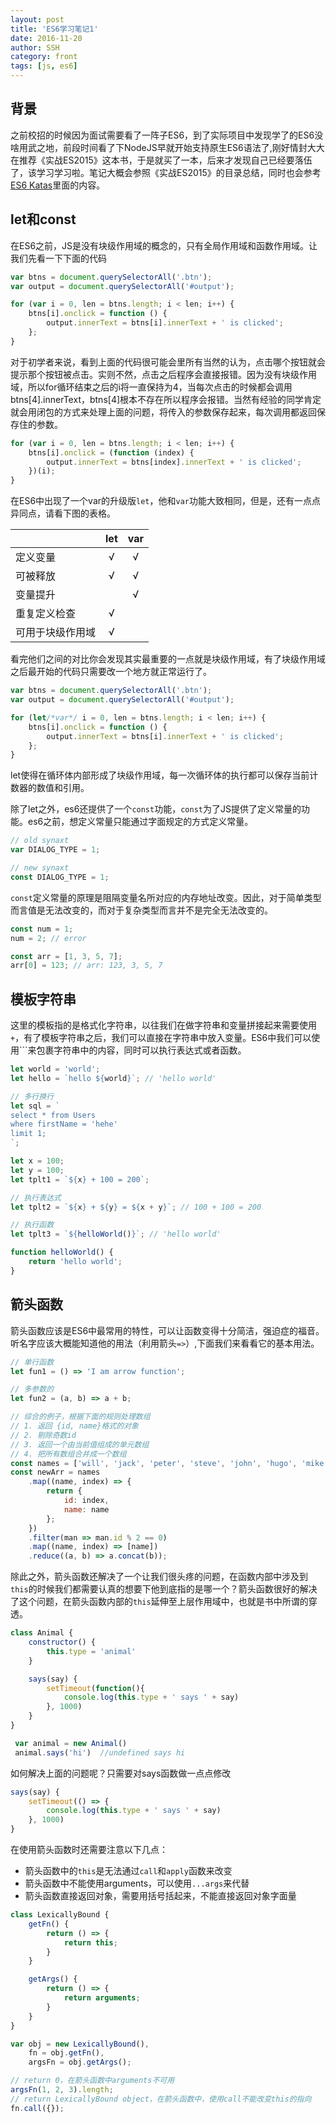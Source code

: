 ```yaml
---
layout: post
title: 'ES6学习笔记1'
date: 2016-11-20
author: SSH
category: front
tags: [js, es6]
---
```


## 背景
之前校招的时候因为面试需要看了一阵子ES6，到了实际项目中发现学了的ES6没啥用武之地，前段时间看了下NodeJS早就开始支持原生ES6语法了,刚好情封大大在推荐《实战ES2015》这本书，于是就买了一本，后来才发现自己已经要落伍了，该学习学习啦。笔记大概会参照《实战ES2015》的目录总结，同时也会参考[ES6 Katas](http://es6katas.org/)里面的内容。

## let和const
在ES6之前，JS是没有块级作用域的概念的，只有全局作用域和函数作用域。让我们先看一下下面的代码

```javascript
var btns = document.querySelectorAll('.btn');
var output = document.querySelectorAll('#output');

for (var i = 0, len = btns.length; i < len; i++) {
	btns[i].onclick = function () {
		output.innerText = btns[i].innerText + ' is clicked';
	};
}
```

对于初学者来说，看到上面的代码很可能会里所有当然的认为，点击哪个按钮就会提示那个按钮被点击。实则不然，点击之后程序会直接报错。因为没有块级作用域，所以for循环结束之后的i将一直保持为4，当每次点击的时候都会调用btns[4].innerText，btns[4]根本不存在所以程序会报错。当然有经验的同学肯定就会用闭包的方式来处理上面的问题，将传入的参数保存起来，每次调用都返回保存住的参数。

```javascript
for (var i = 0, len = btns.length; i < len; i++) {
	btns[i].onclick = (function (index) {
		output.innerText = btns[index].innerText + ' is clicked';
	})(i);
}
```

在ES6中出现了一个var的升级版`let`，他和`var`功能大致相同，但是，还有一点点异同点，请看下图的表格。

|                  |let  | var  |
| ---------------- |:---:| :---:|
| 定义变量         | √   | √    |
| 可被释放         | √   | √    |
| 变量提升         |     | √    |
| 重复定义检查     | √   |      |
| 可用于块级作用域 | √   |      |

看完他们之间的对比你会发现其实最重要的一点就是块级作用域，有了块级作用域之后最开始的代码只需要改一个地方就正常运行了。

```javascript
var btns = document.querySelectorAll('.btn');
var output = document.querySelectorAll('#output');

for (let/*var*/ i = 0, len = btns.length; i < len; i++) {
	btns[i].onclick = function () {
		output.innerText = btns[i].innerText + ' is clicked';
	};
}

```

let使得在循环体内部形成了块级作用域，每一次循环体的执行都可以保存当前计数器的数值和引用。

除了let之外，es6还提供了一个`const`功能，`const`为了JS提供了定义常量的功能。es6之前，想定义常量只能通过字面规定的方式定义常量。

```javascript
// old synaxt
var DIALOG_TYPE = 1;

// new synaxt
const DIALOG_TYPE = 1;
```

`const`定义常量的原理是阻隔变量名所对应的内存地址改变。因此，对于简单类型而言值是无法改变的，而对于复杂类型而言并不是完全无法改变的。

```javascript
const num = 1;
num = 2; // error

const arr = [1, 3, 5, 7];
arr[0] = 123; // arr: 123, 3, 5, 7
```

## 模板字符串
这里的模板指的是格式化字符串，以往我们在做字符串和变量拼接起来需要使用`+`，有了模板字符串之后，我们可以直接在字符串中放入变量。ES6中我们可以使用```来包裹字符串中的内容，同时可以执行表达式或者函数。

```javascript
let world = 'world';
let hello = `hello ${world}`; // 'hello world'

// 多行换行
let sql = `
select * from Users
where firstName = 'hehe'
limit 1;
`;

let x = 100;
let y = 100;
let tplt1 = `${x} + 100 = 200`;

// 执行表达式
let tplt2 = `${x} + ${y} = ${x + y}`; // 100 + 100 = 200

// 执行函数
let tplt3 = `${helloWorld()}`; // 'hello world'

function helloWorld() {
    return 'hello world';    
}
```

## 箭头函数
箭头函数应该是ES6中最常用的特性，可以让函数变得十分简洁，强迫症的福音。听名字应该大概能知道他的用法（利用箭头`=>`）,下面我们来看看它的基本用法。

```javascript
// 单行函数
let fun1 = () => 'I am arrow function';

// 多参数的
let fun2 = (a, b) => a + b;

// 综合的例子，根据下面的规则处理数组
// 1. 返回 {id, name}格式的对象
// 2. 剔除奇数id
// 3. 返回一个由当前值组成的单元数组
// 4. 把所有数组合并成一个数组
const names = ['will', 'jack', 'peter', 'steve', 'john', 'hugo', 'mike'];
const newArr = names
	.map((name, index) => {
		return {
			id: index,
			name: name
		};
	})
	.filter(man => man.id % 2 == 0)
	.map((name, index) => [name])
	.reduce((a, b) => a.concat(b));
```

除此之外，箭头函数还解决了一个让我们很头疼的问题，在函数内部中涉及到`this`的时候我们都需要认真的想要下他到底指的是哪一个？箭头函数很好的解决了这个问题，在箭头函数内部的`this`延伸至上层作用域中，也就是书中所谓的穿透。

```javascript
class Animal {
    constructor() {
        this.type = 'animal'
    }

    says(say) {
        setTimeout(function(){
            console.log(this.type + ' says ' + say)
        }, 1000)
    }
}

 var animal = new Animal()
 animal.says('hi')  //undefined says hi
```

如何解决上面的问题呢？只需要对says函数做一点点修改

```javascript
says(say) {
    setTimeout(() => {
        console.log(this.type + ' says ' + say)
    }, 1000)
}
```

在使用箭头函数时还需要注意以下几点：
+ 箭头函数中的`this`是无法通过`call`和`apply`函数来改变
+ 箭头函数中不能使用arguments，可以使用`...args`来代替
+ 箭头函数直接返回对象，需要用括号括起来，不能直接返回对象字面量

```javascript
class LexicallyBound {
    getFn() {
        return () => {
            return this;
        }
    }

    getArgs() {
        return () => {
            return arguments;
        }
    }
}

var obj = new LexicallyBound(),
    fn = obj.getFn(),
    argsFn = obj.getArgs();

// return 0，在箭头函数中arguments不可用
argsFn(1, 2, 3).length; 
// return LexicallyBound object，在箭头函数中，使用call不能改变this的指向
fn.call({}); 
```